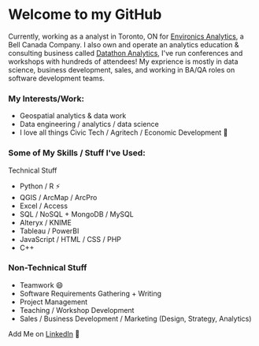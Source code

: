 # Welcome to my GitHub

Currently, working as a analyst in Toronto, ON for [Environics Analytics](https://environicsanalytics.com/en-ca), a Bell Canada Company. I also own and operate an analytics education & consulting business called [Datathon Analytics](www.datathon.ca), I've run conferences and workshops with hundreds of attendees! My exprience is mostly in data science, business development, sales, and working in BA/QA roles on software development teams.

### My Interests/Work:

- Geospatial analytics & data work
- Data engineering / analytics / data science
- I love all things  Civic Tech / Agritech / Economic Development 🌱

### Some of My Skills / Stuff I've Used:

Technical Stuff

- Python / R ⚡
- QGIS / ArcMap / ArcPro
- Excel / Access
- SQL / NoSQL + MongoDB / MySQL
- Alteryx / KNIME
- Tableau / PowerBI
- JavaScript / HTML / CSS / PHP
- C++

### Non-Technical Stuff

- Teamwork 😄
- Software Requirements Gathering + Writing
- Project Management
- Teaching / Workshop Development
- Sales / Business Development / Marketing (Design, Strategy, Analytics)

Add Me on [LinkedIn](https://www.linkedin.com/in/thomaslillo/) 💬

<!--
**thomaslillo/thomaslillo** is a ✨ _special_ ✨ repository because its `README.md` (this file) appears on your GitHub profile.
![Image](6ce76d26-9c7a-4fd2-8675-f5d4225363d6-506ddfae-eea1-4438-88f8-9f15e6465492-v1.png)
Here are some ideas to get you started:

- 🔭 I’m currently working on ...
- 🌱 I’m currently learning ...
- 👯 I’m looking to collaborate on ...
- 🤔 I’m looking for help with ...
- 💬 Ask me about ...
- 📫 How to reach me: ...
- 😄 Pronouns: ...
- ⚡ Fun fact: ...
-->
